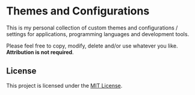 # Themes and Configurations
This is my personal collection of custom themes and configurations / settings for applications, programming languages and development tools.

Please feel free to copy, modify, delete and/or use whatever you like. __Attribution is not required__.

## License
This project is licensed under the [MIT License](LICENSE.md).

